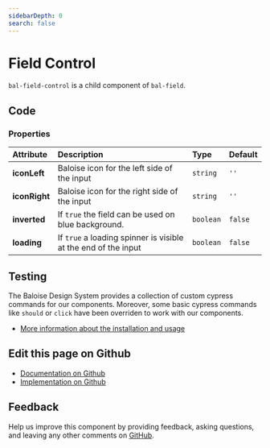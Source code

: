 ```yaml
---
sidebarDepth: 0
search: false
---
```



# Field Control

`bal-field-control` is a child component of `bal-field`.




<ClientOnly><docs-component-tabs></docs-component-tabs></ClientOnly>

<!-- docs:child of bal-field -->


## Code



### Properties


| Attribute     | Description                                                    | Type                 | Default            |
| :------------ | :------------------------------------------------------------- | :------------------- | :----------------- |
| **iconLeft**  | Baloise icon for the left side of the input                    | <code>string</code>  | <code>''</code>    |
| **iconRight** | Baloise icon for the right side of the input                   | <code>string</code>  | <code>''</code>    |
| **inverted**  | If `true` the field can be used on blue background.            | <code>boolean</code> | <code>false</code> |
| **loading**   | If `true` a loading spinner is visible at the end of the input | <code>boolean</code> | <code>false</code> |

## Testing

The Baloise Design System provides a collection of custom cypress commands for our components. Moreover, some basic cypress commands like `should` or `click` have been overriden to work with our components.

- [More information about the installation and usage](/components/tooling/testing.html)



## Edit this page on Github

* [Documentation on Github](https://github.com/baloise/design-system/blob/master/docs/src/components/components/bal-field-control.md)
* [Implementation on Github](https://github.com/baloise/design-system/blob/master/packages/components/src/components/bal-field-control)

## Feedback

Help us improve this component by providing feedback, asking questions, and leaving any other comments on [GitHub](https://github.com/baloise/design-system/issues/new).

